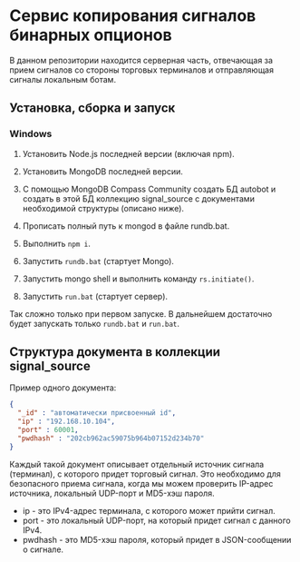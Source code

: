# Сервис копирования сигналов бинарных опционов

В данном репозитории находится серверная часть, отвечающая за прием сигналов со стороны торговых терминалов и отправляющая сигналы локальным ботам.

## Установка, сборка и запуск

### Windows

1. Установить Node.js последней версии (включая npm).

1. Установить MongoDB последней версии.

1. С помощью MongoDB Compass Community создать БД autobot и создать в этой БД коллекцию signal_source с документами необходимой структуры (описано ниже).

1. Прописать полный путь к mongod в файле rundb.bat.

1. Выполнить `npm i`.

1. Запустить `rundb.bat` (стартует Mongo).

1. Запустить mongo shell и выполнить команду `rs.initiate()`.

1. Запустить `run.bat` (стартует сервер).

Так сложно только при первом запуске. В дальнейшем достаточно будет запускать только `rundb.bat` и `run.bat`.

## Структура документа в коллекции signal_source

Пример одного документа:

```json
{
  "_id" : "автоматически присвоенный id",
  "ip" : "192.168.10.104",
  "port" : 60001,
  "pwdhash" : "202cb962ac59075b964b07152d234b70"
}
```

Каждый такой документ описывает отдельный источник сигнала (терминал), с которого придет торговый сигнал. Это необходимо для безопасного приема сигнала, когда мы можем проверить IP-адрес источника, локальный UDP-порт и MD5-хэш пароля.

* ip - это IPv4-адрес терминала, с которого может прийти сигнал.
* port - это локальный UDP-порт, на который придет сигнал с данного IPv4.
* pwdhash - это MD5-хэш пароля, который придет в JSON-сообщении о сигнале.